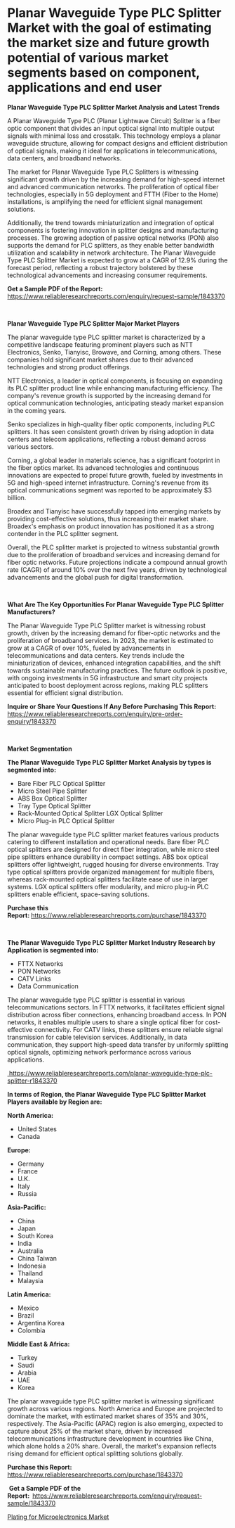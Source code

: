 <p><h1>Planar Waveguide Type PLC Splitter Market with the goal of estimating the market size and future growth potential of various market segments based on component, applications and end user</h1></p><p><strong>Planar Waveguide Type PLC Splitter Market Analysis and Latest Trends</strong></p>
<p><p>A Planar Waveguide Type PLC (Planar Lightwave Circuit) Splitter is a fiber optic component that divides an input optical signal into multiple output signals with minimal loss and crosstalk. This technology employs a planar waveguide structure, allowing for compact designs and efficient distribution of optical signals, making it ideal for applications in telecommunications, data centers, and broadband networks.</p><p>The market for Planar Waveguide Type PLC Splitters is witnessing significant growth driven by the increasing demand for high-speed internet and advanced communication networks. The proliferation of optical fiber technologies, especially in 5G deployment and FTTH (Fiber to the Home) installations, is amplifying the need for efficient signal management solutions. </p><p>Additionally, the trend towards miniaturization and integration of optical components is fostering innovation in splitter designs and manufacturing processes. The growing adoption of passive optical networks (PON) also supports the demand for PLC splitters, as they enable better bandwidth utilization and scalability in network architecture. The Planar Waveguide Type PLC Splitter Market is expected to grow at a CAGR of 12.9% during the forecast period, reflecting a robust trajectory bolstered by these technological advancements and increasing consumer requirements.</p></p>
<p><strong>Get a Sample PDF of the Report:&nbsp;</strong> <a href="https://www.reliableresearchreports.com/enquiry/request-sample/1843370?utm_campaign=3383&utm_medium=2&utm_source=Github&utm_content=ia&utm_term=06042025&utm_id=planar-waveguide-type-plc-splitter">https://www.reliableresearchreports.com/enquiry/request-sample/1843370</a></p>
<p>&nbsp;</p>
<p><strong>Planar Waveguide Type PLC Splitter Major Market Players</strong></p>
<p><p>The planar waveguide type PLC splitter market is characterized by a competitive landscape featuring prominent players such as NTT Electronics, Senko, Tianyisc, Browave, and Corning, among others. These companies hold significant market shares due to their advanced technologies and strong product offerings.</p><p>NTT Electronics, a leader in optical components, is focusing on expanding its PLC splitter product line while enhancing manufacturing efficiency. The company's revenue growth is supported by the increasing demand for optical communication technologies, anticipating steady market expansion in the coming years.</p><p>Senko specializes in high-quality fiber optic components, including PLC splitters. It has seen consistent growth driven by rising adoption in data centers and telecom applications, reflecting a robust demand across various sectors. </p><p>Corning, a global leader in materials science, has a significant footprint in the fiber optics market. Its advanced technologies and continuous innovations are expected to propel future growth, fueled by investments in 5G and high-speed internet infrastructure. Corning's revenue from its optical communications segment was reported to be approximately $3 billion.</p><p>Broadex and Tianyisc have successfully tapped into emerging markets by providing cost-effective solutions, thus increasing their market share. Broadex's emphasis on product innovation has positioned it as a strong contender in the PLC splitter segment.</p><p>Overall, the PLC splitter market is projected to witness substantial growth due to the proliferation of broadband services and increasing demand for fiber optic networks. Future projections indicate a compound annual growth rate (CAGR) of around 10% over the next five years, driven by technological advancements and the global push for digital transformation.</p></p>
<p>&nbsp;</p>
<p><strong>What Are The Key Opportunities For Planar Waveguide Type PLC Splitter Manufacturers?</strong></p>
<p><p>The Planar Waveguide Type PLC Splitter market is witnessing robust growth, driven by the increasing demand for fiber-optic networks and the proliferation of broadband services. In 2023, the market is estimated to grow at a CAGR of over 10%, fueled by advancements in telecommunications and data centers. Key trends include the miniaturization of devices, enhanced integration capabilities, and the shift towards sustainable manufacturing practices. The future outlook is positive, with ongoing investments in 5G infrastructure and smart city projects anticipated to boost deployment across regions, making PLC splitters essential for efficient signal distribution.</p></p>
<p><strong>Inquire or Share Your Questions If Any Before Purchasing This Report:</strong> <a href="https://www.reliableresearchreports.com/enquiry/pre-order-enquiry/1843370?utm_campaign=3383&utm_medium=2&utm_source=Github&utm_content=ia&utm_term=06042025&utm_id=planar-waveguide-type-plc-splitter">https://www.reliableresearchreports.com/enquiry/pre-order-enquiry/1843370</a></p>
<p>&nbsp;</p>
<p><strong>Market Segmentation</strong></p>
<p><strong>The Planar Waveguide Type PLC Splitter Market Analysis by types is segmented into:</strong></p>
<p><ul><li>Bare Fiber PLC Optical Splitter</li><li>Micro Steel Pipe Splitter</li><li>ABS Box Optical Splitter</li><li>Tray Type Optical Splitter</li><li>Rack-Mounted Optical Splitter LGX Optical Splitter</li><li>Micro Plug-in PLC Optical Splitter</li></ul></p>
<p><p>The planar waveguide type PLC splitter market features various products catering to different installation and operational needs. Bare fiber PLC optical splitters are designed for direct fiber integration, while micro steel pipe splitters enhance durability in compact settings. ABS box optical splitters offer lightweight, rugged housing for diverse environments. Tray type optical splitters provide organized management for multiple fibers, whereas rack-mounted optical splitters facilitate ease of use in larger systems. LGX optical splitters offer modularity, and micro plug-in PLC splitters enable efficient, space-saving solutions.</p></p>
<p><strong>Purchase this Report:&nbsp;</strong><a href="https://www.reliableresearchreports.com/purchase/1843370?utm_campaign=3383&utm_medium=2&utm_source=Github&utm_content=ia&utm_term=06042025&utm_id=planar-waveguide-type-plc-splitter">https://www.reliableresearchreports.com/purchase/1843370</a></p>
<p>&nbsp;</p>
<p><strong>The Planar Waveguide Type PLC Splitter Market Industry Research by Application is segmented into:</strong></p>
<p><ul><li>FTTX Networks</li><li>PON Networks</li><li>CATV Links</li><li>Data Communication</li></ul></p>
<p><p>The planar waveguide type PLC splitter is essential in various telecommunications sectors. In FTTX networks, it facilitates efficient signal distribution across fiber connections, enhancing broadband access. In PON networks, it enables multiple users to share a single optical fiber for cost-effective connectivity. For CATV links, these splitters ensure reliable signal transmission for cable television services. Additionally, in data communication, they support high-speed data transfer by uniformly splitting optical signals, optimizing network performance across various applications.</p></p>
<p><a href="https://www.reliableresearchreports.com/planar-waveguide-type-plc-splitter-r1843370?utm_campaign=3383&utm_medium=2&utm_source=Github&utm_content=ia&utm_term=06042025&utm_id=planar-waveguide-type-plc-splitter">&nbsp;https://www.reliableresearchreports.com/planar-waveguide-type-plc-splitter-r1843370</a></p>
<p><strong>In terms of Region, the Planar Waveguide Type PLC Splitter Market Players available by Region are:</strong></p>
<p>
    <p> <strong> North America: </strong>
        <ul>
            <li>United States</li>
            <li>Canada</li>
        </ul>
        </p> 
    <p> <strong> Europe: </strong>
        <ul>
            <li>Germany</li>
            <li>France</li>
            <li>U.K.</li>
            <li>Italy</li>
            <li>Russia</li>
        </ul>
        </p> 
    <p> <strong> Asia-Pacific: </strong>
        <ul>
            <li>China</li>
            <li>Japan</li>
            <li>South Korea</li>
            <li>India</li>
            <li>Australia</li>
            <li>China Taiwan</li>
            <li>Indonesia</li>
            <li>Thailand</li>
            <li>Malaysia</li>
        </ul>
        </p> 
    <p> <strong> Latin America: </strong>
        <ul>
            <li>Mexico</li>
            <li>Brazil</li>
            <li>Argentina Korea</li>
            <li>Colombia</li>
        </ul>
        </p> 
    <p> <strong> Middle East & Africa: </strong>
        <ul>
            <li>Turkey</li>
            <li>Saudi</li>
            <li>Arabia</li>
            <li>UAE</li>
            <li>Korea</li>
        </ul>
    </p>
    </p>
<p><p>The planar waveguide type PLC splitter market is witnessing significant growth across various regions. North America and Europe are projected to dominate the market, with estimated market shares of 35% and 30%, respectively. The Asia-Pacific (APAC) region is also emerging, expected to capture about 25% of the market share, driven by increased telecommunications infrastructure development in countries like China, which alone holds a 20% share. Overall, the market's expansion reflects rising demand for efficient optical splitting solutions globally.</p></p>
<p><strong>Purchase this Report: </strong><a href="https://www.reliableresearchreports.com/purchase/1843370?utm_campaign=3383&utm_medium=2&utm_source=Github&utm_content=ia&utm_term=06042025&utm_id=planar-waveguide-type-plc-splitter">https://www.reliableresearchreports.com/purchase/1843370</a></p>
<p>&nbsp;<strong>Get a Sample PDF of the Report:&nbsp;&nbsp;</strong><a href="https://www.reliableresearchreports.com/enquiry/request-sample/1843370?utm_campaign=3383&utm_medium=2&utm_source=Github&utm_content=ia&utm_term=06042025&utm_id=planar-waveguide-type-plc-splitter">https://www.reliableresearchreports.com/enquiry/request-sample/1843370</a></p>
<p><strong></strong></p>
<p><p><a href="https://github.com/rigelciara0p/Market-Research-Report-List-1/blob/main/plating-for-microelectronics-market.md?utm_campaign=3383&utm_medium=2&utm_source=Github&utm_content=ia&utm_term=06042025&utm_id=planar-waveguide-type-plc-splitter">Plating for Microelectronics Market</a></p></p>